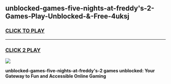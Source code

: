 
## unblocked-games-five-nights-at-freddy's-2-Games-Play-Unblocked-&-Free-4uksj
<h3>
<a href="https://premium76.site?title=unblocked-games-five-nights-at-freddy's-2&ref=24A">CLICK TO PLAY</a></h3>
<hr>

<h3>
<a href="https://premium76.site?title=unblocked-games-five-nights-at-freddy's-2&ref=24A">CLICK 2 PLAY</a>
  
</h3>

<a href="https://premium76.site?title=unblocked-games-five-nights-at-freddy's-2&ref=24A"><img src="https://clearcache.store/games.png"></a>


**unblocked-games-five-nights-at-freddy's-2 games unblocked: Your Gateway to Fun and Accessible Online Gaming**
